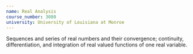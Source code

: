```yaml
---
name: Real Analysis
course_number: 3080
university: University of Louisiana at Monroe
---
```


Sequences and series of real numbers and their convergence; continuity, differentiation, and integration of real valued functions of one real variable.
